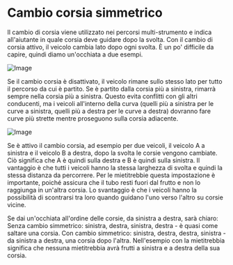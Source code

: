 # Cambio corsia simmetrico


Il cambio di corsia viene utilizzato nei percorsi multi-strumento e indica all'aiutante in quale corsia deve guidare dopo la svolta.
Con il cambio di corsia attivo, il veicolo cambia lato dopo ogni svolta.
È un po' difficile da capire, quindi diamo un'occhiata a due esempi.


![Image](/home/runner/work/CourseplayHelp/CourseplayHelp/translation_data/regularchange_0_0_1020_765.png)


Se il cambio corsia è disattivato, il veicolo rimane sullo stesso lato per tutto il percorso da cui è partito.
Se è partito dalla corsia più a sinistra, rimarrà sempre nella corsia più a sinistra. Questo evita conflitti con gli altri conducenti,
ma i veicoli all'interno della curva (quelli più a sinistra per le curve a sinistra, 
quelli più a destra per le curve a destra) dovranno fare curve più strette mentre proseguono sulla corsia adiacente.


![Image](/home/runner/work/CourseplayHelp/CourseplayHelp/translation_data/symetricchange_0_0_1020_765.png)


Se è attivo il cambio corsia, ad esempio per due veicoli, il veicolo A a sinistra e il veicolo B a destra, dopo la svolta le corsie vengono cambiate.
Ciò significa che A è quindi sulla destra e B è quindi sulla sinistra.
Il vantaggio è che tutti i veicoli hanno la stessa larghezza di svolta e quindi la stessa distanza da percorrere.
Per le mietitrebbie questa impostazione è importante, poiché assicura che il tubo resti fuori dal frutto e non lo raggiunga in un'altra corsia.
Lo svantaggio è che i veicoli hanno la possibilità di scontrarsi tra loro quando guidano l'uno verso l'altro su corsie vicine.

Se dai un'occhiata all'ordine delle corsie, da sinistra a destra, sarà chiaro:
Senza cambio simmetrico: sinistra, destra, sinistra, destra - è quasi come saltare una corsia.
Con cambio simmetrico: sinistra, destra, destra, sinistra - da sinistra a destra, una corsia dopo l'altra.
Nell'esempio con la mietitrebbia significa che nessuna mietitrebbia avrà frutti a sinistra e a destra della sua corsia.


